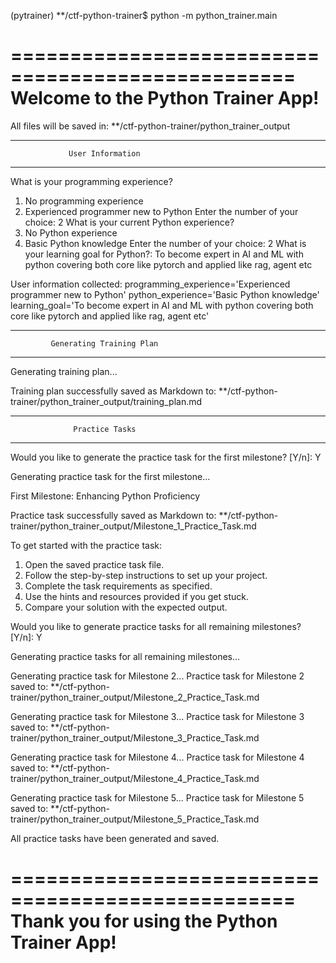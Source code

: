 (pytrainer) **/ctf-python-trainer$ python -m python_trainer.main

==================================================
        Welcome to the Python Trainer App!
==================================================

All files will be saved in:
**/ctf-python-trainer/python_trainer_output

--------------------------------------------------
                 User Information
--------------------------------------------------

What is your programming experience?
1) No programming experience
2) Experienced programmer new to Python
Enter the number of your choice: 2
What is your current Python experience?
1) No Python experience
2) Basic Python knowledge
Enter the number of your choice: 2
What is your learning goal for Python?: To become expert in AI and ML with python covering both core like pytorch and applied like rag, agent etc

User information collected:
programming_experience='Experienced programmer new to Python' python_experience='Basic Python knowledge' learning_goal='To become expert in AI and ML with python covering both core like pytorch and applied like rag, agent etc'

--------------------------------------------------
             Generating Training Plan
--------------------------------------------------

Generating training plan...

Training plan successfully saved as Markdown to:
**/ctf-python-trainer/python_trainer_output/training_plan.md

--------------------------------------------------
                  Practice Tasks
--------------------------------------------------

Would you like to generate the practice task for the first milestone? [Y/n]: Y

Generating practice task for the first milestone...

First Milestone: Enhancing Python Proficiency

Practice task successfully saved as Markdown to:
**/ctf-python-trainer/python_trainer_output/Milestone_1_Practice_Task.md

To get started with the practice task:
1. Open the saved practice task file.
2. Follow the step-by-step instructions to set up your project.
3. Complete the task requirements as specified.
4. Use the hints and resources provided if you get stuck.
5. Compare your solution with the expected output.

Would you like to generate practice tasks for all remaining milestones? [Y/n]: Y

Generating practice tasks for all remaining milestones...

Generating practice task for Milestone 2...
Practice task for Milestone 2 saved to:
**/ctf-python-trainer/python_trainer_output/Milestone_2_Practice_Task.md

Generating practice task for Milestone 3...
Practice task for Milestone 3 saved to:
**/ctf-python-trainer/python_trainer_output/Milestone_3_Practice_Task.md

Generating practice task for Milestone 4...
Practice task for Milestone 4 saved to:
**/ctf-python-trainer/python_trainer_output/Milestone_4_Practice_Task.md

Generating practice task for Milestone 5...
Practice task for Milestone 5 saved to:
**/ctf-python-trainer/python_trainer_output/Milestone_5_Practice_Task.md

All practice tasks have been generated and saved.

==================================================
   Thank you for using the Python Trainer App!
==================================================
